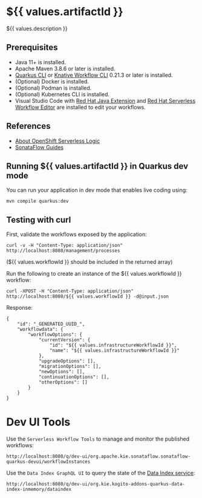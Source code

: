 # ${{ values.artifactId }}

${{ values.description }}

## Prerequisites
* Java 11+ is installed.
* Apache Maven 3.8.6 or later is installed.
* [Quarkus CLI](https://quarkus.io/guides/cli-tooling) or [Knative Workflow CLI](https://kiegroup.github.io/kogito-docs/serverlessworkflow/latest/testing-and-troubleshooting/kn-plugin-workflow-overview.html) 0.21.3 or later is installed.
* (Optional) Docker is installed.
* (Optional) Podman is installed.
* (Optional) Kubernetes CLI is installed.
* Visual Studio Code with [Red Hat Java Extension](https://marketplace.visualstudio.com/items?itemName=redhat.java) and 
[Red Hat Serverless Workflow Editor](https://marketplace.visualstudio.com/items?itemName=redhat.vscode-extension-serverless-workflow-editor) 
are installed to edit your workflows.

## References
* [About OpenShift Serverless Logic](https://openshift-knative.github.io/docs/docs/latest/serverless-logic/about.html)
* [SonataFlow Guides](https://kiegroup.github.io/kogito-docs/serverlessworkflow/latest/index.html)

## Running ${{ values.artifactId }} in Quarkus dev mode
You can run your application in dev mode that enables live coding using:

```shell script
mvn compile quarkus:dev
```

## Testing with curl
First, validate the workflows exposed by the application:

```shell script
curl -v -H "Content-Type: application/json" http://localhost:8080/management/processes
```
(${{ values.workflowId }} should be included in the returned array)

Run the following to create an instance of the ${{ values.workflowId }} workflow:

```shell script
curl -XPOST -H "Content-Type: application/json" http://localhost:8080/${{ values.workflowId }} -d@input.json
```

Response:
```
{
    "id": "_GENERATED_UUID_",
    "workflowdata": {
        "workflowOptions": {
            "currentVersion": {
                "id": "${{ values.infrastructureWorkflowId }}",
                "name": "${{ values.infrastructureWorkflowId }}"
            },
            "upgradeOptions": [],
            "migrationOptions": [],
            "newOptions": [],
            "continuationOptions": [],
            "otherOptions": []
        }
    }
}
```

# Dev UI Tools
Use the `Serverless Workflow Tools` to manage and monitor the published workflows:
```
http://localhost:8080/q/dev-ui/org.apache.kie.sonataflow.sonataflow-quarkus-devui/workflowInstances
```

Use the `Data Index GraphQL UI` to query the state of the [Data Index service](https://sonataflow.org/serverlessworkflow/main/data-index/data-index-core-concepts.html):
```
http://localhost:8080/q/dev-ui/org.kie.kogito-addons-quarkus-data-index-inmemory/dataindex
```